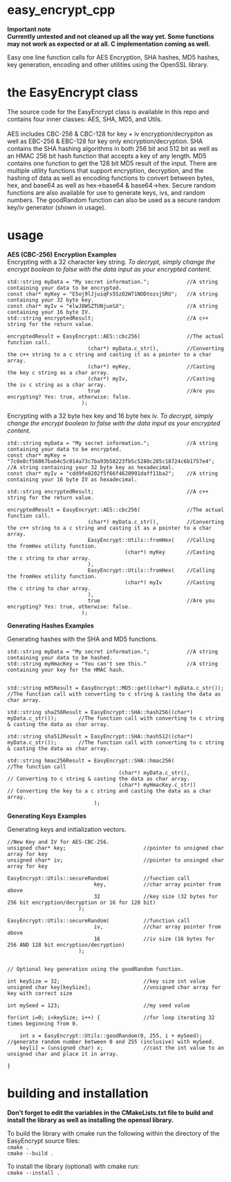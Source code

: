 # easy_encrypt_cpp

<b>Important note<br>
Currently untested and not cleaned up all the way yet. Some functions may not work as expected or at all. C implementation coming as well.</b>

Easy one line function calls for AES Encryption, SHA hashes, MD5 hashes, key generation, encoding and other utilities using the OpenSSL library.

# the EasyEncrypt class

The source code for the EasyEncrypt class is available in this repo and contains four inner classes: AES, SHA, MD5, and Utils.<br><br>
AES includes CBC-256 & CBC-128 for key + iv encryption/decrypiton as well as EBC-256 & EBC-128 for key only encryption/decryption. SHA contains the SHA hashing algorithms in both 256 bit and 512 bit as well as an HMAC 256 bit hash function that accepts a key of any length. MD5 contains one function to get the 128 bit MD5 result of the input. There are multiple utility functions that support encryption, decryption, and the hashing of data as well as encoding functions to convert between bytes, hex, and base64 as well as hex->base64 & base64->hex. Secure random functions are also available for use to generate keys, ivs, and random numbers. The goodRandom function can also be used as a secure random key/iv generator (shown in usage).<br>

# usage

<b>AES (CBC-256) Encryption Examples</b><br>
Encrypting with a 32 character key string. <i>To decrypt, simply change the encrypt boolean to false with the data input as your encrypted content.</i>
```
std::string myData = "My secret information.";            //A string containing your data to be encrypted.
const char* myKey = "E5oj9lJjuiqFs5SzO2W71NODtozsjSRU";   //A string containing your 32 byte key.
const char* myIv = "elwJ8WSZTUNjueSX";                    //A string containing your 16 byte IV.
std::string encryptedResult;                              //A c++ string for the return value.

encryptedResult = EasyEncrypt::AES::cbc256(               //The actual function call.
                          (char*) myData.c_str(),         //Converting the c++ string to a c string and casting it as a pointer to a char array.
                          (char*) myKey,                  //Casting the key c string as a char array.
                          (char*) myIv,                   //Casting the iv c string as a char array.
                          true                            //Are you encrypting? Yes: true, otherwise: false.
                        );
```

Encrypting with a 32 byte hex key and 16 byte hex iv. <i>To decrypt, simply change the encrypt boolean to false with the data input as your encrypted content.</i>

```
std::string myData = "My secret information.";            //A string containing your data to be encrypted.
const char* myKey = "7c0e8cf56067bab4c5c014a73c7ba93b58223fb5c5280c285c18724c6b1757e4";   //A string containing your 32 byte key as hexadecimal.
const char* myIv = "cdd9fe8202f5f66f4620991daff11ba2";    //A string containing your 16 byte IV as hexadecimal.

std::string encryptedResult;                              //A c++ string for the return value.

encryptedResult = EasyEncrypt::AES::cbc256(               //The actual function call.
                          (char*) myData.c_str(),         //Converting the c++ string to a c string and casting it as a pointer to a char array.
                          EasyEncrypt::Utils::fromHex(    //Calling the fromHex utility function.
                                      (char*) myKey       //Casting the c string to char array.
                          ),
                          EasyEncrypt::Utils::fromHex(    //Calling the fromHex utility function.
                                      (char*) myIv        //Casting the c string to char array.
                          ),
                          true                            //Are you encrypting? Yes: true, otherwise: false.
                        );
```

<b>Generating Hashes Examples</b><br>

Generating hashes with the SHA and MD5 functions.

```
std::string myData = "My secret information.";            //A string containing your data to be hashed.
std::string myHmacKey = "You can't see this."             //A string containing your key for the HMAC hash.


std::string md5Result = EasyEncrypt::MD5::get((char*) myData.c_str());       //The function call with converting to c string & casting the data as char array.

std::string sha256Result = EasyEncrypt::SHA::hash256((char*) myData.c_str());       //The function call with converting to c string & casting the data as char array.

std::string sha512Result = EasyEncrypt::SHA::hash512((char*) myData.c_str());       //The function call with converting to c string & casting the data as char array.

std::string hmac256Result = EasyEncrypt::SHA::hmac256(                //The function call
                                    (char*) myData.c_str(),           // Converting to c string & casting the data as char array.
                                    (char*) myHmacKey.c_str()         // Converting the key to a c string and casting the data as a char array.
                            );
```

<b>Generating Keys Examples</b><br>

Generating keys and initialization vectors.

```
//New Key and IV for AES-CBC-256.
unsigned char* key;                         //pointer to unsigned char array for key
unsigned char* iv;                          //pointer to unsinged char array for key

EasyEncrypt::Utils::secureRandom(           //function call
                            key,            //char array pointer from above
                            32              //key size (32 bytes for 256 bit encryption/decryption or 16 for 128 bit)
                       );
                       
EasyEncrypt::Utils::secureRandom(           //function call
                            iv,             //char array pointer from above
                            16              //iv size (16 bytes for 256 AND 128 bit encryption/decryption)
                       );
                       
                       
// Optional key generation using the goodRandom function.

int keySize = 32;                           //key size int value
unsigned char key[keySize];                 //unsigned char array for key with correct size

int mySeed = 123;                           //my seed value

for(int i=0; i<keySize; i++) {              //for loop iterating 32 times beginning from 0.

    int x = EasyEncrypt::Utils::goodRandom(0, 255, i + mySeed);     //generate random number between 0 and 255 (inclusive) with mySeed.
    key[i] = (unsigned char) x;             //cast the int value to an unsigned char and place it in array.

}

```

# building and installation

<b>Don't forget to edit the variables in the CMakeLists.txt file to build and install the library as well as installing the openssl library.</b><br>

To build the library with cmake run the following within the directory of the EasyEncrypt source files:<br>
`cmake .`<br>
`cmake --build .`<br>

To install the library (optional) with cmake run:<br>
`cmake --install .`
